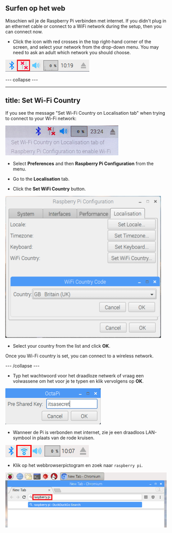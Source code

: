 ## Surfen op het web

Misschien wil je de Raspberry Pi verbinden met internet. If you didn't plug in an ethernet cable or connect to a WiFi network during the setup, then you can connect now.

+ Click the icon with red crosses in the top right-hand corner of the screen, and select your network from the drop-down menu. You may need to ask an adult which network you should choose.

![No wifi](images/no-wifi.png)

\--- collapse \---

* * *

## title: Set Wi-Fi Country

If you see the message "Set Wi-Fi Country on Localisation tab" when trying to connect to your Wi-Fi network:

![set wifi country](images/pi-set-wifi-country.png)

+ Select **Preferences** and then **Raspberry Pi Configuration** from the menu.

+ Go to the **Localisation** tab.

+ Click the **Set WiFi Country** button.

![select wifi country](images/pi-select-wifi-country.png)

+ Select your country from the list and click **OK**.

Once you Wi-Fi country is set, you can connect to a wireless network.

\--- /collapse \---

+ Typ het wachtwoord voor het draadloze netwerk of vraag een volwassene om het voor je te typen en klik vervolgens op **OK**.

![Type in password](images/type-password.png)

+ Wanneer de Pi is verbonden met internet, zie je een draadloos LAN-symbool in plaats van de rode kruisen.

![screenshot](images/pi-wifi.png)

+ Klik op het webbrowserpictogram en zoek naar `raspberry pi`.

![screenshot](images/pi-browser.png)